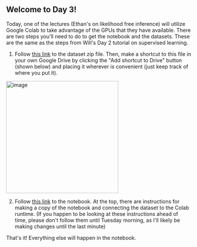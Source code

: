 ## Welcome to Day 3!

Today, one of the lectures (Ethan's on likelihood free inference) will utilize Google Colab to take advantage of the GPUs that they have available. 
There are two steps you'll need to do to get the notebook and the datasets. These are the same as the steps from Will's Day 2 tutorial on supervised learning.

1. Follow [this link](https://drive.google.com/file/d/1oVLfGYjwGUpOwSyMiweLe6e-NxOG3aMH/view?usp=sharing) to the dataset zip file.
Then, make a shortcut to this file in your own Google Drive by clicking the "Add shortcut to Drive" button (shown below) and placing it
wherever is convenient (just keep track of where you put it). 
<img width="305" alt="image" src="https://github.com/user-attachments/assets/2f0446cd-c410-4282-81ee-a87df6c4fe5f">

2. Follow [this link](https://colab.research.google.com/drive/1a-ZeJRRDJZU-0aQFFiKwGHfAfwFGBf54?usp=sharing) to the notebook.
At the top, there are instructions for making a copy of the notebook and connecting the dataset to the Colab runtime.
(If you happen to be looking at these instructions ahead of time, please don't follow them until Tuesday morning,
as I'll likely be making changes until the last minute)

That's it! Everything else will happen in the notebook.
